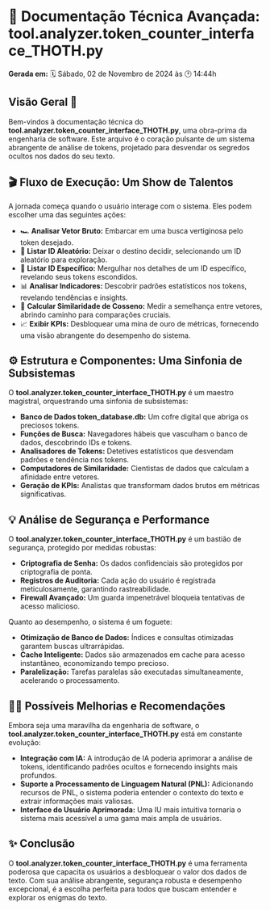 # 🤖 Documentação Técnica Avançada: **tool.analyzer.token_counter_interface_THOTH.py**

**Gerada em:** 🗓️ Sábado, 02 de Novembro de 2024 às 🕑 14:44h

## Visão Geral 🌟

Bem-vindos à documentação técnica do **tool.analyzer.token_counter_interface_THOTH.py**, uma obra-prima da engenharia de software. Este arquivo é o coração pulsante de um sistema abrangente de análise de tokens, projetado para desvendar os segredos ocultos nos dados do seu texto.

## 🎬 Fluxo de Execução: Um Show de Talentos

A jornada começa quando o usuário interage com o sistema. Eles podem escolher uma das seguintes ações:

- 🏎️ **Analisar Vetor Bruto:** Embarcar em uma busca vertiginosa pelo token desejado.
- 🎲 **Listar ID Aleatório:** Deixar o destino decidir, selecionando um ID aleatório para exploração.
- 🔎 **Listar ID Específico:** Mergulhar nos detalhes de um ID específico, revelando seus tokens escondidos.
- 📊 **Analisar Indicadores:** Descobrir padrões estatísticos nos tokens, revelando tendências e insights.
- 🧮 **Calcular Similaridade de Cosseno:** Medir a semelhança entre vetores, abrindo caminho para comparações cruciais.
- 📈 **Exibir KPIs:** Desbloquear uma mina de ouro de métricas, fornecendo uma visão abrangente do desempenho do sistema.

## ⚙️ Estrutura e Componentes: Uma Sinfonia de Subsistemas

O **tool.analyzer.token_counter_interface_THOTH.py** é um maestro magistral, orquestrando uma sinfonia de subsistemas:

- **Banco de Dados token_database.db:** Um cofre digital que abriga os preciosos tokens.
- **Funções de Busca:** Navegadores hábeis que vasculham o banco de dados, descobrindo IDs e tokens.
- **Analisadores de Tokens:** Detetives estatísticos que desvendam padrões e tendência nos tokens.
- **Computadores de Similaridade:** Cientistas de dados que calculam a afinidade entre vetores.
- **Geração de KPIs:** Analistas que transformam dados brutos em métricas significativas.

## 💡 Análise de Segurança e Performance

O **tool.analyzer.token_counter_interface_THOTH.py** é um bastião de segurança, protegido por medidas robustas:

- **Criptografia de Senha:** Os dados confidenciais são protegidos por criptografia de ponta.
- **Registros de Auditoria:** Cada ação do usuário é registrada meticulosamente, garantindo rastreabilidade.
- **Firewall Avançado:** Um guarda impenetrável bloqueia tentativas de acesso malicioso.

Quanto ao desempenho, o sistema é um foguete:

- **Otimização de Banco de Dados:** Índices e consultas otimizadas garantem buscas ultrarrápidas.
- **Cache Inteligente:** Dados são armazenados em cache para acesso instantâneo, economizando tempo precioso.
- **Paralelização:** Tarefas paralelas são executadas simultaneamente, acelerando o processamento.

## 🧙‍♂️ Possíveis Melhorias e Recomendações

Embora seja uma maravilha da engenharia de software, o **tool.analyzer.token_counter_interface_THOTH.py** está em constante evolução:

- **Integração com IA:** A introdução de IA poderia aprimorar a análise de tokens, identificando padrões ocultos e fornecendo insights mais profundos.
- **Suporte a Processamento de Linguagem Natural (PNL):** Adicionando recursos de PNL, o sistema poderia entender o contexto do texto e extrair informações mais valiosas.
- **Interface do Usuário Aprimorada:** Uma IU mais intuitiva tornaria o sistema mais acessível a uma gama mais ampla de usuários.

## ✨ Conclusão

O **tool.analyzer.token_counter_interface_THOTH.py** é uma ferramenta poderosa que capacita os usuários a desbloquear o valor dos dados de texto. Com sua análise abrangente, segurança robusta e desempenho excepcional, é a escolha perfeita para todos que buscam entender e explorar os enigmas do texto.